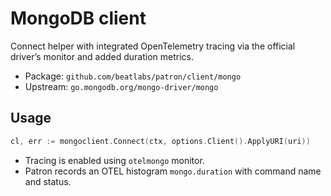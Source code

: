 # MongoDB client

Connect helper with integrated OpenTelemetry tracing via the official driver’s monitor and added duration metrics.

- Package: `github.com/beatlabs/patron/client/mongo`
- Upstream: `go.mongodb.org/mongo-driver/mongo`

## Usage

```go
cl, err := mongoclient.Connect(ctx, options.Client().ApplyURI(uri))
```

- Tracing is enabled using `otelmongo` monitor.
- Patron records an OTEL histogram `mongo.duration` with command name and status.
